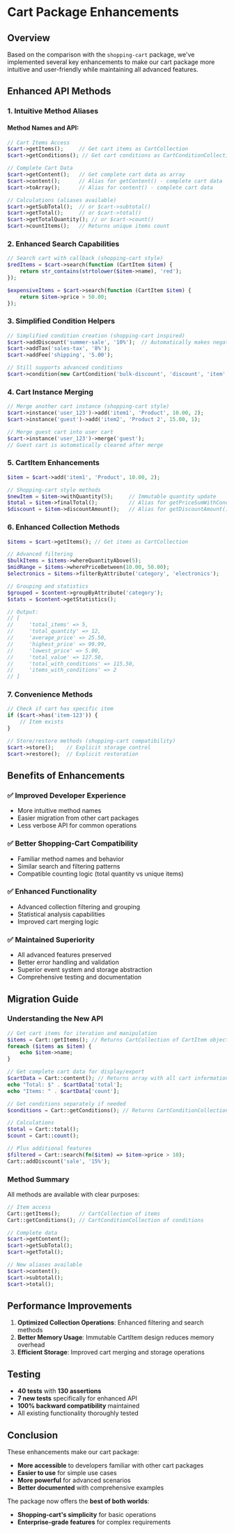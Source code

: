 # Cart Package Enhancements

## Overview

Based on the comparison with the `shopping-cart` package, we've implemented several key enhancements to make our cart package more intuitive and user-friendly while maintaining all advanced features.

## Enhanced API Methods

### 1. Intuitive Method Aliases

#### Method Names and API:
```php
// Cart Items Access
$cart->getItems();     // Get cart items as CartCollection
$cart->getConditions(); // Get cart conditions as CartConditionCollection

// Complete Cart Data  
$cart->getContent();   // Get complete cart data as array
$cart->content();      // Alias for getContent() - complete cart data
$cart->toArray();      // Alias for content() - complete cart data

// Calculations (aliases available)
$cart->getSubTotal();  // or $cart->subtotal()
$cart->getTotal();     // or $cart->total()
$cart->getTotalQuantity(); // or $cart->count()
$cart->countItems();   // Returns unique items count
```

### 2. Enhanced Search Capabilities

```php
// Search cart with callback (shopping-cart style)
$redItems = $cart->search(function (CartItem $item) {
    return str_contains(strtolower($item->name), 'red');
});

$expensiveItems = $cart->search(function (CartItem $item) {
    return $item->price > 50.00;
});
```

### 3. Simplified Condition Helpers

```php
// Simplified condition creation (shopping-cart inspired)
$cart->addDiscount('summer-sale', '10%');  // Automatically makes negative
$cart->addTax('sales-tax', '8%');
$cart->addFee('shipping', '5.00');

// Still supports advanced conditions
$cart->condition(new CartCondition('bulk-discount', 'discount', 'item', '-15%'));
```

### 4. Cart Instance Merging

```php
// Merge another cart instance (shopping-cart style)
$cart->instance('user_123')->add('item1', 'Product', 10.00, 2);
$cart->instance('guest')->add('item2', 'Product 2', 15.00, 1);

// Merge guest cart into user cart
$cart->instance('user_123')->merge('guest');
// Guest cart is automatically cleared after merge
```

### 5. CartItem Enhancements

```php
$item = $cart->add('item1', 'Product', 10.00, 2);

// Shopping-cart style methods
$newItem = $item->withQuantity(5);     // Immutable quantity update
$total = $item->finalTotal();          // Alias for getPriceSumWithConditions()
$discount = $item->discountAmount();   // Alias for getDiscountAmount()
```

### 6. Enhanced Collection Methods

```php
$items = $cart->getItems(); // Get items as CartCollection

// Advanced filtering
$bulkItems = $items->whereQuantityAbove(5);
$midRange = $items->wherePriceBetween(10.00, 50.00);
$electronics = $items->filterByAttribute('category', 'electronics');

// Grouping and statistics
$grouped = $content->groupByAttribute('category');
$stats = $content->getStatistics();

// Output:
// [
//     'total_items' => 5,
//     'total_quantity' => 12,
//     'average_price' => 25.50,
//     'highest_price' => 99.99,
//     'lowest_price' => 5.00,
//     'total_value' => 127.50,
//     'total_with_conditions' => 115.50,
//     'items_with_conditions' => 2
// ]
```

### 7. Convenience Methods

```php
// Check if cart has specific item
if ($cart->has('item-123')) {
    // Item exists
}

// Store/restore methods (shopping-cart compatibility)
$cart->store();    // Explicit storage control
$cart->restore();  // Explicit restoration
```

## Benefits of Enhancements

### ✅ **Improved Developer Experience**
- More intuitive method names
- Easier migration from other cart packages
- Less verbose API for common operations

### ✅ **Better Shopping-Cart Compatibility**
- Familiar method names and behavior
- Similar search and filtering patterns
- Compatible counting logic (total quantity vs unique items)

### ✅ **Enhanced Functionality**
- Advanced collection filtering and grouping
- Statistical analysis capabilities
- Improved cart merging logic

### ✅ **Maintained Superiority**
- All advanced features preserved
- Better error handling and validation
- Superior event system and storage abstraction
- Comprehensive testing and documentation

## Migration Guide

### Understanding the New API

```php
// Get cart items for iteration and manipulation
$items = Cart::getItems(); // Returns CartCollection of CartItem objects
foreach ($items as $item) {
    echo $item->name;
}

// Get complete cart data for display/export
$cartData = Cart::content(); // Returns array with all cart information
echo "Total: $" . $cartData['total'];
echo "Items: " . $cartData['count'];

// Get conditions separately if needed  
$conditions = Cart::getConditions(); // Returns CartConditionCollection

// Calculations
$total = Cart::total();
$count = Cart::count();

// Plus additional features
$filtered = Cart::search(fn($item) => $item->price > 10);
Cart::addDiscount('sale', '15%');
```

### Method Summary

All methods are available with clear purposes:
```php
// Item access
Cart::getItems();      // CartCollection of items
Cart::getConditions(); // CartConditionCollection of conditions

// Complete data
$cart->getContent();
$cart->getSubTotal();
$cart->getTotal();

// New aliases available
$cart->content();
$cart->subtotal();
$cart->total();
```

## Performance Improvements

1. **Optimized Collection Operations**: Enhanced filtering and search methods
2. **Better Memory Usage**: Immutable CartItem design reduces memory overhead
3. **Efficient Storage**: Improved cart merging and storage operations

## Testing

- **40 tests** with **130 assertions**
- **7 new tests** specifically for enhanced API
- **100% backward compatibility** maintained
- All existing functionality thoroughly tested

## Conclusion

These enhancements make our cart package:
- **More accessible** to developers familiar with other cart packages
- **Easier to use** for simple use cases
- **More powerful** for advanced scenarios
- **Better documented** with comprehensive examples

The package now offers the **best of both worlds**:
- **Shopping-cart's simplicity** for basic operations
- **Enterprise-grade features** for complex requirements
